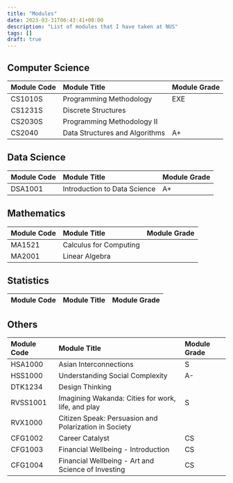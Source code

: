 ```yaml
---
title: "Modules"
date: 2023-03-31T06:43:41+08:00
description: "List of modules that I have taken at NUS"
tags: []
draft: true
---
```


## Computer Science

| Module Code | Module Title                   | Module Grade |
| :---------- | :----------------------------- | :----------- |
| CS1010S     | Programming Methodology        | EXE          |
| CS1231S     | Discrete Structures            |              |
| CS2030S     | Programming Methodology II     |              |
| CS2040      | Data Structures and Algorithms | A+           |

## Data Science

| Module Code | Module Title                 | Module Grade |
| :---------- | :--------------------------- | :----------- |
| DSA1001     | Introduction to Data Science | A+           |

## Mathematics

| Module Code | Module Title           | Module Grade |
| :---------- | :--------------------- | :----------- |
| MA1521      | Calculus for Computing |              |
| MA2001      | Linear Algebra         |              |

## Statistics

| Module Code | Module Title | Module Grade |
| :---------- | :----------- | :----------- |

## Others

| Module Code | Module Title                                          | Module Grade |
| :---------- | :---------------------------------------------------- | :----------- |
| HSA1000     | Asian Interconnections                                | S            |
| HSS1000     | Understanding Social Complexity                       | A-           |
| DTK1234     | Design Thinking                                       |              |
| RVSS1001    | Imagining Wakanda: Cities for work, life, and play    | S            |
| RVX1000     | Citizen Speak: Persuasion and Polarization in Society |              |
| CFG1002     | Career Catalyst                                       | CS           |
| CFG1003     | Financial Wellbeing - Introduction                    | CS           |
| CFG1004     | Financial Wellbeing - Art and Science of Investing    | CS           |
